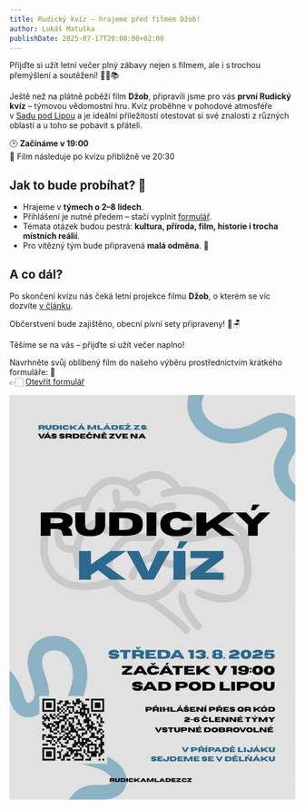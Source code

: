 ```yaml
---
title: Rudický kvíz ‒ hrajeme před filmem Džob!
author: Lukáš Matuška
publishDate: 2025-07-17T20:00:00+02:00
---
```


Přijďte si užít letní večer plný zábavy nejen s&nbsp;filmem, ale i&nbsp;s trochou přemýšlení a&nbsp;soutěžení! 🎉🧠📚

Ještě než na plátně poběží film **Džob**, připravili jsme pro vás **první Rudický kvíz** – týmovou vědomostní hru.
Kvíz proběhne v&nbsp;pohodové atmosféře v&nbsp;[Sadu pod Lipou](https://maps.app.goo.gl/PkK9S2EBhhUzFXkR6) a&nbsp;je ideální příležitostí otestovat si své znalosti z&nbsp;různých oblastí a&nbsp;u&nbsp;toho se pobavit s&nbsp;přáteli.

🕒 **Začínáme v&nbsp;19:00**  
🎥 Film následuje po&nbsp;kvízu přibližně ve&nbsp;20:30

## Jak to bude probíhat? 🧐

- Hrajeme v&nbsp;**týmech o&nbsp;2–8 lidech**.
- Přihlášení je nutné předem&thinsp;‒&thinsp;stačí vyplnit [formulář](https://forms.gle/BbbECbQsECM3AZ6Q7).
- Témata otázek budou pestrá: **kultura, příroda, film, historie i&nbsp;trocha místních reálií**.
- Pro vítězný tým bude připravená **malá odměna**. 🎁

## A&nbsp;co dál?

Po&nbsp;skončení kvízu nás čeká letní projekce filmu **Džob**, o&nbsp;kterém se víc dozvíte [v&nbsp;článku](../../cinema/2025-08-13).

Občerstvení bude zajištěno, obecní pivní sety připraveny! 🍺🪑

Těšíme se na vás – přijďte si užít večer naplno!

Navrhněte svůj oblíbený film do našeho výběru prostřednictvím krátkého formuláře: 📝 \
👉🏻 [Otevřít formulář](https://forms.gle/BbbECbQsECM3AZ6Q7)

![Plakát](images/poster.jpg)
